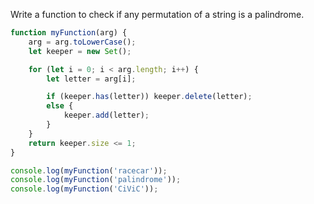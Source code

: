 Write a function to check if any permutation of a string is a palindrome.

```Javascript
function myFunction(arg) {
    arg = arg.toLowerCase();
    let keeper = new Set();

    for (let i = 0; i < arg.length; i++) {
        let letter = arg[i];

        if (keeper.has(letter)) keeper.delete(letter);
        else {
            keeper.add(letter);
        }
    }
    return keeper.size <= 1;
}

console.log(myFunction('racecar'));
console.log(myFunction('palindrome'));
console.log(myFunction('CiViC'));
```